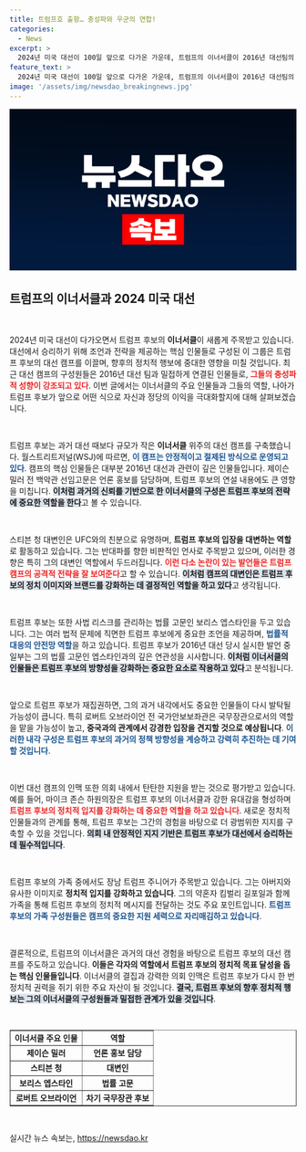 ```yaml
---
title: 트럼프호 출항… 충성파와 우군의 연합!
categories:
  - News
excerpt: >
  2024년 미국 대선이 100일 앞으로 다가온 가운데, 트럼프의 이너서클이 2016년 대선팀의 핵심 멤버들로 구성되어 주목받고 있다. 재집권 시, 미국 우선주의 정책을 강력히 추진할 인사들이 내각에 기용될 것으로 보인다.
feature_text: >
  2024년 미국 대선이 100일 앞으로 다가온 가운데, 트럼프의 이너서클이 2016년 대선팀의 핵심 멤버들로 구성되어 주목받고 있다. 재집권 시, 미국 우선주의 정책을 강력히 추진할 인사들이 내각에 기용될 것으로 보인다.
image: '/assets/img/newsdao_breakingnews.jpg'
---
```


<p><img src="/assets/img/newsdao_breakingnews.jpg" alt="cryptoinkorea 속보" /></p>

<h2 data-ke-size="size26">트럼프의 이너서클과 2024 미국 대선</h2>

<p data-ke-size="size16">&nbsp;</p>  

<p>2024년 미국 대선이 다가오면서 트럼프 후보의 <b>이너서클</b>이 새롭게 주목받고 있습니다. 대선에서 승리하기 위해 조언과 전략을 제공하는 핵심 인물들로 구성된 이 그룹은 트럼프 후보의 대선 캠프를 이끌며, 향후의 정치적 행보에 중대한 영향을 미칠 것입니다. 최근 대선 캠프의 구성원들은 2016년 대선 팀과 밀접하게 연결된 인물들로, <b><span style="color: #ee2323;">그들의 충성파적 성향이 강조되고 있다</span></b>. 이번 글에서는 이너서클의 주요 인물들과 그들의 역할, 나아가 트럼프 후보가 앞으로 어떤 식으로 자신과 정당의 이익을 극대화할지에 대해 살펴보겠습니다.</p>

<p data-ke-size="size16">&nbsp;</p>  

<p>트럼프 후보는 과거 대선 때보다 규모가 작은 <b>이너서클</b> 위주의 대선 캠프를 구축했습니다. 월스트리트저널(WSJ)에 따르면, <b><span style="color: #1a5490;">이 캠프는 안정적이고 절제된 방식으로 운영되고 있다</span></b>. 캠프의 핵심 인물들은 대부분 2016년 대선과 관련이 깊은 인물들입니다. 제이슨 밀러 전 백악관 선임고문은 언론 홍보를 담당하며, 트럼프 후보의 연설 내용에도 큰 영향을 미칩니다. <b><span style="background-color: #21538527;">이처럼 과거의 신뢰를 기반으로 한 이너서클의 구성은 트럼프 후보의 전략에 중요한 역할을 한다</span></b>고 볼 수 있습니다.</p>

<p data-ke-size="size16">&nbsp;</p>  

<p>스티븐 청 대변인은 UFC와의 친분으로 유명하며, <b>트럼프 후보의 입장을 대변하는 역할</b>로 활동하고 있습니다. 그는 반대파를 향한 비판적인 언사로 주목받고 있으며, 이러한 경향은 특히 그의 대변인 역할에서 두드러집니다. <b><span style="color: #ee2323;">이런 다소 논란이 있는 발언들은 트럼프 캠프의 공격적 전략을 잘 보여준다</span></b>고 할 수 있습니다. <b><span style="background-color: #21538527;">이처럼 캠프의 대변인은 트럼프 후보의 정치 이미지와 브랜드를 강화하는 데 결정적인 역할을 하고 있다</span></b>고 생각됩니다.</p>

<p data-ke-size="size16">&nbsp;</p>  

<p>트럼프 후보는 또한 사법 리스크를 관리하는 법률 고문인 보리스 엡스타인을 두고 있습니다. 그는 여러 법적 문제에 직면한 트럼프 후보에게 중요한 조언을 제공하며, <b><span style="color: #1a5490;">법률적 대응의 안전망 역할</span></b>을 하고 있습니다. 트럼프 후보가 2016년 대선 당시 실시한 발언 중 일부는 그의 법률 고문인 엡스타인과의 깊은 연관성을 시사합니다. <b><span style="background-color: #21538527;">이처럼 이너서클의 인물들은 트럼프 후보의 방향성을 강화하는 중요한 요소로 작용하고 있다</span></b>고 분석됩니다.</p>

<p data-ke-size="size16">&nbsp;</p>  

<p>앞으로 트럼프 후보가 재집권하면, 그의 과거 내각에서도 중요한 인물들이 다시 발탁될 가능성이 큽니다. 특히 로버트 오브라이언 전 국가안보보좌관은 국무장관으로서의 역할을 맡을 가능성이 높고, <b>중국과의 관계에서 강경한 입장을 견지할 것으로 예상됩니다</b>. <b><span style="color: #1a5490;">이러한 내각 구성은 트럼프 후보의 과거의 정책 방향성을 계승하고 강력히 추진하는 데 기여할 것입니다</span></b>.</p>

<p data-ke-size="size16">&nbsp;</p>  

<p>이번 대선 캠프의 인맥 또한 의회 내에서 탄탄한 지원을 받는 것으로 평가받고 있습니다. 예를 들어, 마이크 존슨 하원의장은 트럼프 후보의 이너서클과 강한 유대감을 형성하며 <b><span style="color: #ee2323;">트럼프 후보의 정치적 입지를 강화하는 데 중요한 역할을 하고 있습니다</span></b>. 새로운 정치적 인물들과의 관계를 통해, 트럼프 후보는 그간의 경험을 바탕으로 더 광범위한 지지를 구축할 수 있을 것입니다. <b><span style="background-color: #21538527;">의회 내 안정적인 지지 기반은 트럼프 후보가 대선에서 승리하는 데 필수적입니다</span></b>.</p>

<p data-ke-size="size16">&nbsp;</p>  

<p>트럼프 후보의 가족 중에서도 장남 트럼프 주니어가 주목받고 있습니다. 그는 아버지와 유사한 이미지로 <b>정치적 입지를 강화하고 있습니다</b>. 그의 약혼자 킴벌리 길포일과 함께 가족을 통해 트럼프 후보의 정치적 메시지를 전달하는 것도 주요 포인트입니다. <b><span style="color: #1a5490;">트럼프 후보의 가족 구성원들은 캠프의 중요한 지원 세력으로 자리매김하고 있습니다</span></b>.</p>

<p data-ke-size="size16">&nbsp;</p>  

<p>결론적으로, 트럼프의 이너서클은 과거의 대선 경험을 바탕으로 트럼프 후보의 대선 캠프를 주도하고 있습니다. <b>이들은 각자의 역할에서 트럼프 후보의 정치적 목표 달성을 돕는 핵심 인물들입니다</b>. 이너서클의 결집과 강력한 의회 인맥은 트럼프 후보가 다시 한 번 정치적 권력을 쥐기 위한 주요 자산이 될 것입니다. <b><span style="background-color: #21538527;">결국, 트럼프 후보의 향후 정치적 행보는 그의 이너서클의 구성원들과 밀접한 관계가 있을 것입니다</span></b>.</p>

<p data-ke-size="size16">&nbsp;</p>  

<table style="width: 100%;" border="1">
<tr>
<td style="text-align: center; height: 17px;"><b>이너서클 주요 인물</b></td>
<td style="text-align: center; height: 17px;"><b>역할</b></td>
</tr>
<tr>
<td style="text-align: center; height: 17px;"><b>제이슨 밀러</b></td>
<td style="text-align: center; height: 17px;"><b>언론 홍보 담당</b></td>
</tr>
<tr>
<td style="text-align: center; height: 17px;"><b>스티븐 청</b></td>
<td style="text-align: center; height: 17px;"><b>대변인</b></td>
</tr>
<tr>
<td style="text-align: center; height: 17px;"><b>보리스 엡스타인</b></td>
<td style="text-align: center; height: 17px;"><b>법률 고문</b></td>
</tr>
<tr>
<td style="text-align: center; height: 17px;"><b>로버트 오브라이언</b></td>
<td style="text-align: center; height: 17px;"><b>차기 국무장관 후보</b></td>
</tr>
</table>

<p data-ke-size="size16">&nbsp;</p>
실시간 뉴스 속보는, <a href="https://newsdao.kr" rel="dofollow">https://newsdao.kr</a>


